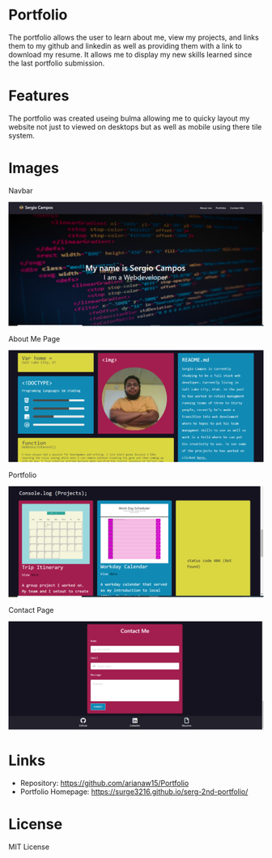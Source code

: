 # Portfolio

The portfolio allows the user to learn about me, view my projects, and links them to my github and linkedin as well as providing them with a link to download my resume. It allows me to display my new skills learned since the last portfolio submission. 

# Features

The portfolio was created useing bulma allowing me to quicky layout my website not just to viewed on desktops but as well as mobile using there tile system.

# Images

Navbar

![Navbar and the landing page](/assets/nav.png)

About Me Page

![About Me page with introduction and professional photo](https://github.com/Surge3216/serg-2nd-portfolio/blob/master/assets/aboutme.png)


Portfolio

![Portfolio section with images and links](https://github.com/Surge3216/serg-2nd-portfolio/blob/master/assets/Projects.png)

Contact Page

![Contact page with contact form and links to github, linkedin and my resume](https://github.com/Surge3216/serg-2nd-portfolio/blob/master/assets/contact.png)

# Links

- Repository: https://github.com/arianaw15/Portfolio
- Portfolio Homepage: https://surge3216.github.io/serg-2nd-portfolio/

# License

MIT License

